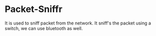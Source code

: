 # Packet-Sniffr

It is used to sniff packet from the network. It sniff's the packet using a switch, we can use bluetooth as well.
